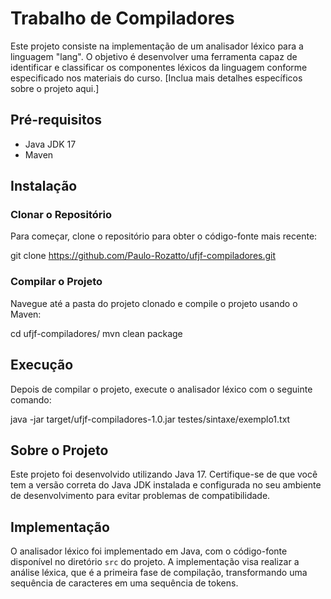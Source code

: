 # Trabalho de Compiladores

Este projeto consiste na implementação de um analisador léxico para a linguagem "lang". O objetivo é desenvolver uma ferramenta capaz de identificar e classificar os componentes léxicos da linguagem conforme especificado nos materiais do curso. [Inclua mais detalhes específicos sobre o projeto aqui.]

## Pré-requisitos

- Java JDK 17
- Maven

## Instalação

### Clonar o Repositório
Para começar, clone o repositório para obter o código-fonte mais recente:

git clone https://github.com/Paulo-Rozatto/ufjf-compiladores.git


### Compilar o Projeto
Navegue até a pasta do projeto clonado e compile o projeto usando o Maven:

cd ufjf-compiladores/
mvn clean package


## Execução

Depois de compilar o projeto, execute o analisador léxico com o seguinte comando:

java -jar target/ufjf-compiladores-1.0.jar testes/sintaxe/exemplo1.txt


## Sobre o Projeto

Este projeto foi desenvolvido utilizando Java 17. Certifique-se de que você tem a versão correta do Java JDK instalada e configurada no seu ambiente de desenvolvimento para evitar problemas de compatibilidade.

## Implementação

O analisador léxico foi implementado em Java, com o código-fonte disponível no diretório `src` do projeto. A implementação visa realizar a análise léxica, que é a primeira fase de compilação, transformando uma sequência de caracteres em uma sequência de tokens.
